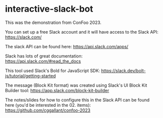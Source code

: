 # interactive-slack-bot

This was the demonstration from ConFoo 2023.

You can set up a free Slack account and it will have access to the Slack API: https://slack.com/

The slack API can be found here: https://api.slack.com/apps/

Slack has lots of great documentation: https://api.slack.com/#read_the_docs

This tool used Slack's Bold for JavaScript SDK: https://slack.dev/bolt-js/tutorial/getting-started

The message (Block Kit format) was created using Slack's UI Block Kit Builder tool: https://app.slack.com/block-kit-builder


The notes/slides for how to configure this in the Slack API can be found here (you'd be interested in the 02. items): https://github.com/cggallant/confoo-2023